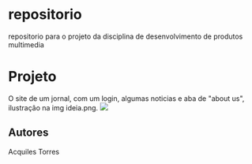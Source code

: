 # repositorio
repositorio para o projeto da disciplina de desenvolvimento de produtos multimedia

# Projeto
O site de um jornal, com um login, algumas noticias e aba de "about us", ilustração na img ideia.png.
<img src="Jornal.png">

## Autores
Acquiles Torres